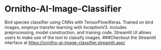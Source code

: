 # Ornitho-AI-Image-Classifier
Bird species classifier using CNNs with TensorFlow/Keras. Trained on bird images, employs transfer learning with InceptionV3. Includes preprocessing, model construction, and training code. Streamlit UI allows users to make use of the tool to classify images.
###Checkout the Streamlit interface at https://ornitho-ai-image-classifier.streamlit.app/
